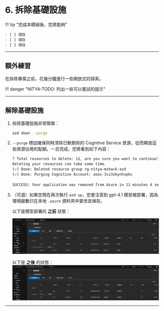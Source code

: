 <!--
CO_OP_TRANSLATOR_METADATA:
{
  "original_hash": "6539a34c770f3ceff282370d72ee74dc",
  "translation_date": "2025-09-24T12:06:26+00:00",
  "source_file": "workshop/docs/instructions/6-Teardown-Infrastructure.md",
  "language_code": "mo"
}
-->
# 6. 拆除基礎設施

!!! tip "完成本模組後，您將能夠"

    - [ ] 項目
    - [ ] 項目
    - [ ] 項目

---

## 額外練習

在拆除專案之前，花幾分鐘進行一些開放式的探索。

!!! danger "NITYA-TODO: 列出一些可以嘗試的提示"

---

## 解除基礎設施

1. 拆除基礎設施非常簡單：
      
      ```bash title="" linenums="0"
      azd down --purge
      ```

1. `--purge` 標誌確保同時清除已軟刪除的 Cognitive Service 資源，從而釋放這些資源佔用的配額。一旦完成，您將看到如下內容：
      
      ```bash title="" linenums="0"
      ? Total resources to delete: 11, are you sure you want to continue? Yes
      Deleting your resources can take some time.
      (✓) Done: Deleted resource group rg-nitya-mshack-azd
      (✓) Done: Purging Cognitive Account: aoai-3cz3zkynhvpbc

      SUCCESS: Your application was removed from Azure in 11 minutes 4 seconds.
      ```

1. （可選）如果您現在再次執行 `azd up`，您會注意到 gpt-4.1 模型被部署，因為環境變數已在本地 `.azure` 資料夾中更改並保存。

      以下是模型部署的 **之前** 狀態：

      ![初始](../../../../../translated_images/14-deploy-initial.30e4cf1c29b587bc86efd11a0dd0b6ee6bec92ae4425860272179121951bd917.mo.png)

      以下是 **之後** 的狀態：
      ![新部署](../../../../../translated_images/14-deploy-new.f7f3c355a3cf7299572bca5941cfeec14090237cd3d20310e347f27564089379.mo.png)

---

